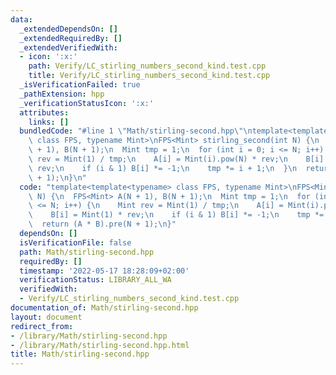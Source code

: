 ```yaml
---
data:
  _extendedDependsOn: []
  _extendedRequiredBy: []
  _extendedVerifiedWith:
  - icon: ':x:'
    path: Verify/LC_stirling_numbers_second_kind.test.cpp
    title: Verify/LC_stirling_numbers_second_kind.test.cpp
  _isVerificationFailed: true
  _pathExtension: hpp
  _verificationStatusIcon: ':x:'
  attributes:
    links: []
  bundledCode: "#line 1 \"Math/stirling-second.hpp\"\ntemplate<template<typename>\
    \ class FPS, typename Mint>\nFPS<Mint> stirling_second(int N) {\n  FPS<Mint> A(N\
    \ + 1), B(N + 1);\n  Mint tmp = 1;\n  for (int i = 0; i <= N; i++) {\n    Mint\
    \ rev = Mint(1) / tmp;\n    A[i] = Mint(i).pow(N) * rev;\n    B[i] = Mint(1) *\
    \ rev;\n    if (i & 1) B[i] *= -1;\n    tmp *= i + 1;\n  }\n  return (A * B).pre(N\
    \ + 1);\n}\n"
  code: "template<template<typename> class FPS, typename Mint>\nFPS<Mint> stirling_second(int\
    \ N) {\n  FPS<Mint> A(N + 1), B(N + 1);\n  Mint tmp = 1;\n  for (int i = 0; i\
    \ <= N; i++) {\n    Mint rev = Mint(1) / tmp;\n    A[i] = Mint(i).pow(N) * rev;\n\
    \    B[i] = Mint(1) * rev;\n    if (i & 1) B[i] *= -1;\n    tmp *= i + 1;\n  }\n\
    \  return (A * B).pre(N + 1);\n}"
  dependsOn: []
  isVerificationFile: false
  path: Math/stirling-second.hpp
  requiredBy: []
  timestamp: '2022-05-17 18:28:09+02:00'
  verificationStatus: LIBRARY_ALL_WA
  verifiedWith:
  - Verify/LC_stirling_numbers_second_kind.test.cpp
documentation_of: Math/stirling-second.hpp
layout: document
redirect_from:
- /library/Math/stirling-second.hpp
- /library/Math/stirling-second.hpp.html
title: Math/stirling-second.hpp
---
```

